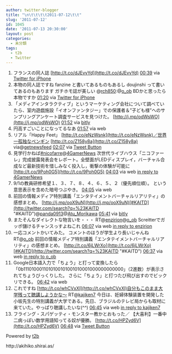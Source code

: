 ```yaml
---
author: twitter-blogger
title: "\n\t\t\t\t2011-07-12\t\t"
slug: '2011-07-12'
id: 1045
date: '2011-07-13 20:30:00'
layout: post
categories:
  - 未分類
tags:
  - t2b
  - Twitter
---
```


<div xmlns:georss="http://www.georss.org/georss">

1.  <span><span>フランスの同人誌 [http://t.co/dJEvvYd](http://t.co/dJEvvYd)</span> <span>[<span>00:39</span>](http://twitter.com/o_ob/status/90747147552690176) <span>via [Twitter for iPhone](http://twitter.com/#!/download/iphone)</span></span></span>
2.  <span><span>本物の同人誌ですね fanzine と書いてあるものもあるし doujinshi って書いてあるのもあります ガチホモ誌が美しい @[rch850](http://twitter.com/rch850 "rch850"):@[o_ob](http://twitter.com/o_ob "o_ob") BDかと思ったら本物ですか</span> <span>[<span>01:20</span>](http://twitter.com/o_ob/status/90757417717071872) <span>via [Twitter for iPhone](http://twitter.com/#!/download/iphone)</span></span></span>
3.  <span><span>「メディアインタラクティブ」というマーケティング会社について調べていたら、室内遊戯施設「イオンファンタジー」での保護者＆”子ども様”へのサンプリングアンケート調査サービスを見つけた。 [http://j.mp/odWsWO](http://j.mp/odWsWO)</span> <span>[<span>01:52</span>](http://twitter.com/o_ob/status/90765383589560321) <span>via [bitly](http://bit.ly)</span></span></span>
4.  <span><span>円高すごいことになってるなあ</span> <span>[<span>01:57</span>](http://twitter.com/o_ob/status/90766742321774592) <span>via web</span></span></span>
5.  <span><span>リアル「Happy Feet」 [http://t.co/eNzWsnk](http://t.co/eNzWsnk)／世界一孤独なペンギン [http://t.co/Z158y8a](http://t.co/Z158y8a) via@[getnewsfeed](http://twitter.com/getnewsfeed "getnewsfeed")</span> <span>[<span>02:07</span>](http://twitter.com/o_ob/status/90769317204996097) <span>via [Tweet Button](http://twitter.com/tweetbutton)</span></span></span>
6.  <span><span>見学行かねば[#nicofarre](http://twitter.com/search?q=%23nicofarre "#nicofarre")@[4GamerNews](http://twitter.com/4GamerNews "4GamerNews") 次世代ライブハウス「ニコファーレ」完成披露発表会をレポート。全壁面がLEDディスプレイ，バーチャル合成など最新技術を惜しみなく投入し，衝撃の体験が可能に [http://t.co/9Poh0G5](http://t.co/9Poh0G5)</span> <span>[<span>04:03</span>](http://twitter.com/o_ob/status/90798451763314688) <span>via web</span> [in reply to 4GamerNews](http://twitter.com/4GamerNews/status/90797734377947136)</span></span>
7.  <span><span>9/1の教員研修希望１、３、７、８、４、６、５、２（優先順位順）。 という意思表示を含めた暗号つぶやき。</span> <span>[<span>04:05</span>](http://twitter.com/o_ob/status/90798833973473280) <span>via web</span></span></span>
8.  <span><span>前回の情報メディア特別講義「エンタテイメントバーチャルリアリティ」の感想まとめ。 [http://j.mp/ooX9uN](http://j.mp/ooX9uN)[#KAITD](http://twitter.com/search?q=%23KAITD "#KAITD")@[panda0913](http://twitter.com/panda0913 "panda0913")@[Atu_Morikawa](http://twitter.com/Atu_Morikawa "Atu_Morikawa")</span> <span>[<span>05:41</span>](http://twitter.com/o_ob/status/90823122227429376) <span>via [bitly](http://bit.ly)</span></span></span>
9.  <span><span>またそんなダイレクトな物言いを・・・ RT@[enzirion](http://twitter.com/enzirion "enzirion")@[o_ob](http://twitter.com/o_ob "o_ob") Screitterでガッポ儲けるチャンスっすよねこれ</span> <span>[<span>06:07</span>](http://twitter.com/o_ob/status/90829564451897345) <span>via web</span> [in reply to enzirion](http://twitter.com/enzirion/status/90803804248883200)</span></span>
10.  <span><span>一応コメントかいてみた。 コメントのほうが学生より長いじゃんね RT@[o_ob](http://twitter.com/o_ob "o_ob") 前回の情報メディア特別講義「エンタテイメントバーチャルリアリティ」の感想まとめ。 [http://t.co/6jLWrXo](http://t.co/6jLWrXo)[#KAITD](http://twitter.com/search?q=%23KAITD "#KAITD")</span> <span>[<span>06:37</span>](http://twitter.com/o_ob/status/90837072847437824) <span>via web</span> [in reply to o_ob](http://twitter.com/o_ob/status/90823122227429376)</span></span>
11.  <span><span>Google日本語入力で「ちょう」と打って変換したら 「0b1110100011010100101001010001000000000000」（2進数）が表示されてちょうびっくりした。 さらに「ちょう」と打つたび飛び出すのでビックリできる。</span> <span>[<span>06:42</span>](http://twitter.com/o_ob/status/90838488974503937) <span>via web</span></span></span>
12.  <span><span>これですね [http://t.co/whCVxXl](http://t.co/whCVxXl)自分もこのまま大学残って聴講しようかな〜 RT@[kajiken7](http://twitter.com/kajiken7 "kajiken7") 今日は、妊婦体験装置を開発した小坂先生の特別講義が大学である。先日、ブラジルのテレビ局からも取材に来ていた。やっぱり聴講したいな(^^)</span> <span>[<span>06:45</span>](http://twitter.com/o_ob/status/90839152978964480) <span>via web</span> [in reply to kajiken7](http://twitter.com/kajiken7/status/90837839109033984)</span></span>
13.  <span><span>フライング・スパゲッティ・モンスター教かとおもった／ 【大喜利】一番中二病っぽい数学用語知ってる奴が優勝。 [http://t.co/HPZyd6V](http://t.co/HPZyd6V)</span> <span>[<span>06:48</span>](http://twitter.com/o_ob/status/90839981446275072) <span>via [Tweet Button](http://twitter.com/tweetbutton)</span></span></span>

</div>

Powered by [t2b](http://t2b.utilz.jp/)

<div>http://akihiko.shirai.as/</div>
